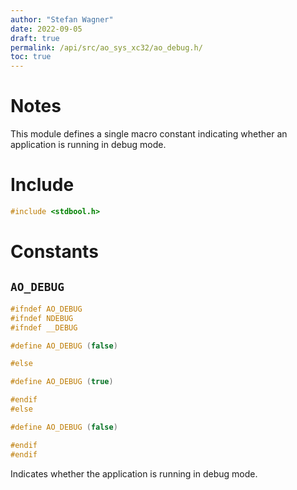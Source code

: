 ```yaml
---
author: "Stefan Wagner"
date: 2022-09-05
draft: true
permalink: /api/src/ao_sys_xc32/ao_debug.h/
toc: true
---
```


# Notes

This module defines a single macro constant indicating whether an application is running in debug mode.

# Include

```c
#include <stdbool.h>
```

# Constants

## `AO_DEBUG`

```c
#ifndef AO_DEBUG
#ifndef NDEBUG
#ifndef __DEBUG

#define AO_DEBUG (false)

#else

#define AO_DEBUG (true)

#endif
#else

#define AO_DEBUG (false)

#endif
#endif
```

Indicates whether the application is running in debug mode.
